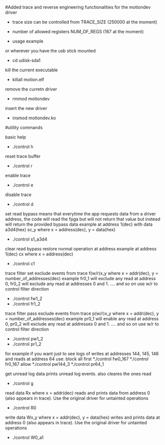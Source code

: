 #Added trace and reverse engineering functionalities for the motiondev driver

* trace size can be controlled from TRACE_SIZE (250000 at the moment)
* number of allowed registers NUM_OF_REGS (167 at the moment)

* usage example

or wherever you have the usb stick mounted
* cd udisk-sda1 

kill the current executable
* killall motion.elf 

remove the curretn driver
* rmmod motiondev 

insert the new driver
* insmod motiondev.ko

#utility commands

basic help
* ./control h

reset trace buffer 
* ./control r

enable trace 
* ./control e

disable trace
* ./control d

set read bypass
means that everytime the app requests data from a driver address,
the code will read the fpga but will not return that value but instead
will return the provided bypass data
example at address 1(dec) with data a3d4(hex)
sc_y where x = address(dec), y = data(hex)
* ./control s1_a3d4

clear read bypass
restore normal operation at address
example at address 1(dec)
cx where x = address(dec)
* ./control c1

trace filter set
exclude events from trace
f(w/r)x_y where x = addr(dec), y = number_of_addresses(dec)
example fr0_1 will exclude any read at address 0,
fr0_2 will exclude any read at addresses 0 and 1. .... and so on
use w/r to control filter direction
* ./control fw1_2
* ./control fr1_2

trace filter pass
exclude events from trace
p(w/r)x_y where x = addr(dec), y = number_of_addresses(dec)
example pr0_1 will enable any read at address 0,
pr0_2 will exclude any read at addresses 0 and 1. .... and so on
use w/r to control filter direction
* ./control pw1_2
* ./control pr1_2

for example if you want just to see logs of writes at addresses 144, 145, 146
and reads at address 64 use:
block all first
*./control fw0_167
*./control fr0_167
allow
*./control pw144_3
*./control pr64_1


get unread log data
prints unread log events. also cleares the ones read
* ./control g

read data
Rx where x = addr(dec)
reads and prints data from address 0 (also appears in trace). 
Use the original driver for untainted operations
* ./control R0

write data
Wx_y where x = addr(dec), y = data(hex)
writes and prints data at address 0 (also appears in trace). 
Use the original driver for untainted operations
* ./control W0_a1

